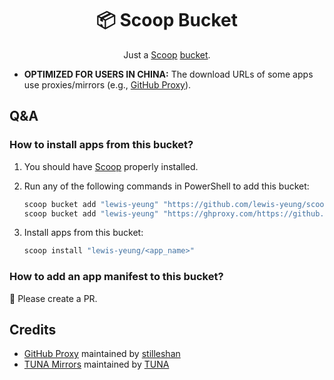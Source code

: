 <div align="center">

# 📦 Scoop Bucket

Just a [Scoop][scoop] [bucket][scoop-buckets].

</div>

- **OPTIMIZED FOR USERS IN CHINA:** The download URLs of some apps use proxies/mirrors (e.g., [GitHub Proxy][ghproxy]).

## Q&A

### How to install apps from this bucket?

1. You should have [Scoop][scoop] properly installed.

2. Run any of the following commands in PowerShell to add this bucket:

   ```powershell
   scoop bucket add "lewis-yeung" "https://github.com/lewis-yeung/scoop-bucket"
   scoop bucket add "lewis-yeung" "https://ghproxy.com/https://github.com/lewis-yeung/scoop-bucket" # FOR USERS IN CHINA
   ```

3. Install apps from this bucket:

   ```powershell
   scoop install "lewis-yeung/<app_name>"
   ```

### How to add an app manifest to this bucket?

📃 Please create a PR.

## Credits

- [GitHub Proxy][ghproxy] maintained by [stilleshan][stilleshan]
- [TUNA Mirrors][tuna-mirrors] maintained by [TUNA][tuna]

[scoop]: https://scoop.sh/
[scoop-buckets]: https://github.com/ScoopInstaller/Scoop/wiki/Buckets
[ghproxy]: https://ghproxy.com/
[stilleshan]: https://github.com/stilleshan
[tuna-mirrors]: https://mirrors.tuna.tsinghua.edu.cn/
[tuna]: https://github.com/tuna
